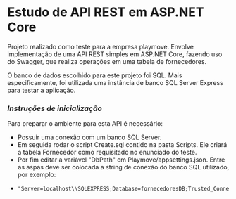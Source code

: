 # Estudo de API REST em ASP.NET Core

Projeto realizado como teste para a empresa playmove. Envolve implementação de uma API REST simples em ASP.NET Core, fazendo uso do Swagger, que realiza operações em uma tabela de fornecedores.

O banco de dados escolhido para este projeto foi SQL. Mais especificamente, foi utilizada uma instância de banco SQL Server Express para testar a aplicação.

### _Instruções de inicialização_
Para preparar o ambiente para esta API é necessário:
- Possuir uma conexão com um banco SQL Server.
- Em seguida rodar o script Create.sql contido na pasta Scripts. Ele criará a tabela Fornecedor como requisitado no enunciado do teste.
- Por fim editar a variável "DbPath" em Playmove/appsettings.json. Entre as aspas deve ser colocada a string de conexão do banco SQL utilizado, por exemplo:
-     "Server=localhost\\SQLEXPRESS;Database=fornecedoresDB;Trusted_Connection=True;"
